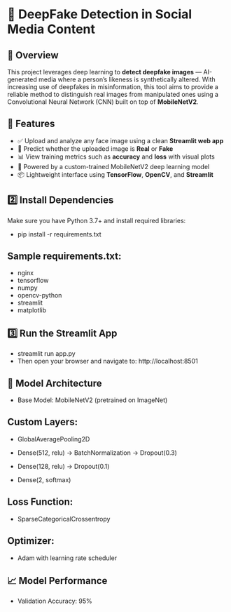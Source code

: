 # 🧠 DeepFake Detection in Social Media Content

## 📌 Overview

This project leverages deep learning to **detect deepfake images** — AI-generated media where a person’s likeness is synthetically altered. With increasing use of deepfakes in misinformation, this tool aims to provide a reliable method to distinguish real images from manipulated ones using a Convolutional Neural Network (CNN) built on top of **MobileNetV2**.

## 🚀 Features

- ✅ Upload and analyze any face image using a clean **Streamlit web app**
- 🧠 Predict whether the uploaded image is **Real** or **Fake**
- 📊 View training metrics such as **accuracy** and **loss** with visual plots
- 🔐 Powered by a custom-trained MobileNetV2 deep learning model
- 📦 Lightweight interface using **TensorFlow**, **OpenCV**, and **Streamlit**


## 2️⃣ Install Dependencies
Make sure you have Python 3.7+ and install required libraries:

- pip install -r requirements.txt
## Sample requirements.txt:

- nginx
- tensorflow
- numpy
- opencv-python
- streamlit
- matplotlib

## 3️⃣ Run the Streamlit App

- streamlit run app.py
- Then open your browser and navigate to: http://localhost:8501

## 🧠 Model Architecture
- Base Model: MobileNetV2 (pretrained on ImageNet)

## Custom Layers:

- GlobalAveragePooling2D

- Dense(512, relu) → BatchNormalization → Dropout(0.3)

- Dense(128, relu) → Dropout(0.1)

- Dense(2, softmax)

## Loss Function:
- SparseCategoricalCrossentropy

## Optimizer:
- Adam with learning rate scheduler

## 📈 Model Performance
- Validation Accuracy: 95%